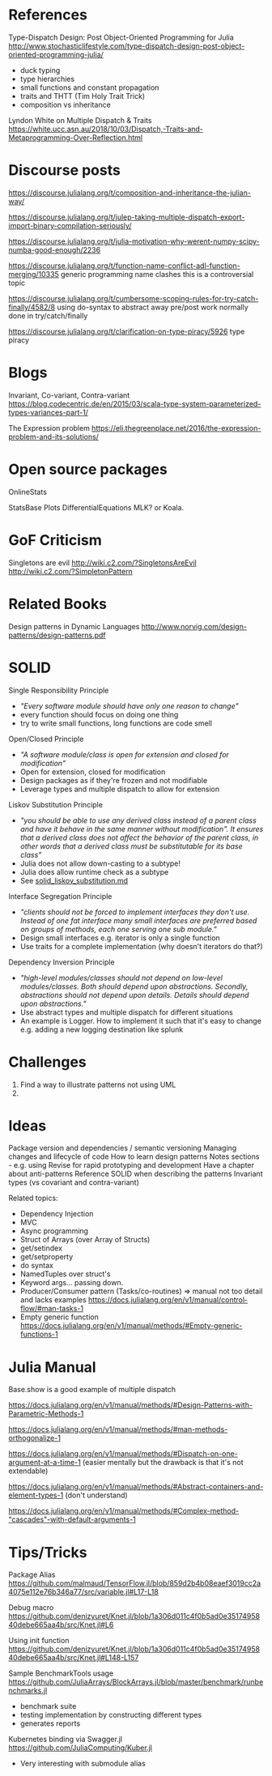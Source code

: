 # References

Type-Dispatch Design: Post Object-Oriented Programming for Julia
http://www.stochasticlifestyle.com/type-dispatch-design-post-object-oriented-programming-julia/
- duck typing
- type hierarchies
- small functions and constant propagation
- traits and THTT (Tim Holy Trait Trick)
- composition vs inheritance

Lyndon White on Multiple Dispatch & Traits
https://white.ucc.asn.au/2018/10/03/Dispatch,-Traits-and-Metaprogramming-Over-Reflection.html

# Discourse posts

https://discourse.julialang.org/t/composition-and-inheritance-the-julian-way/

https://discourse.julialang.org/t/julep-taking-multiple-dispatch-export-import-binary-compilation-seriously/

https://discourse.julialang.org/t/julia-motivation-why-werent-numpy-scipy-numba-good-enough/2236

https://discourse.julialang.org/t/function-name-conflict-adl-function-merging/10335
generic programming name clashes
this is a controversial topic

https://discourse.julialang.org/t/cumbersome-scoping-rules-for-try-catch-finally/4582/8
using do-syntax to abstract away pre/post work normally done in try/catch/finally

https://discourse.julialang.org/t/clarification-on-type-piracy/5926
type piracy

# Blogs
Invariant, Co-variant, Contra-variant
https://blog.codecentric.de/en/2015/03/scala-type-system-parameterized-types-variances-part-1/

The Expression problem
https://eli.thegreenplace.net/2016/the-expression-problem-and-its-solutions/

# Open source packages

OnlineStats

StatsBase
Plots
DifferentialEquations
MLK? or Koala.

# GoF Criticism

Singletons are evil
http://wiki.c2.com/?SingletonsAreEvil
http://wiki.c2.com/?SimpletonPattern

# Related Books

Design patterns in Dynamic Languages
http://www.norvig.com/design-patterns/design-patterns.pdf

# SOLID

Single Responsibility Principle
- _"Every software module should have only one reason to change"_
- every function should focus on doing one thing
- try to write small functions, long functions are code smell

Open/Closed Principle
- _"A software module/class is open for extension and closed for modification"_
- Open for extension, closed for modification
- Design packages as if they're frozen and not modifiable
- Leverage types and multiple dispatch to allow for extension

Liskov Substitution Principle
- _"you should be able to use any derived class instead of a parent class and have it behave in the same manner without modification". It ensures that a derived class does not affect the behavior of the parent class, in other words that a derived class must be substitutable for its base class"_
- Julia does not allow down-casting to a subtype!
- Julia does allow runtime check as a subtype
- See [solid_liskov_substitution.md](solid_liskov_substitution.md)

Interface Segregation Principle
- _"clients should not be forced to implement interfaces they don't use. Instead of one fat interface many small interfaces are preferred based on groups of methods, each one serving one sub module."_
- Design small interfaces e.g. iterator is only a single function
- Use traits for a complete implementation (why doesn't iterators do that?)

Dependency Inversion Principle
- _"high-level modules/classes should not depend on low-level modules/classes. Both should depend upon abstractions. Secondly, abstractions should not depend upon details. Details should depend upon abstractions."_
- Use abstract types and multiple dispatch for different situations
- An example is Logger. How to implement it such that it's easy to change e.g. adding a new logging destination like splunk

# Challenges

1. Find a way to illustrate patterns not using UML
1. 

# Ideas

Package version and dependencies / semantic versioning
Managing changes and lifecycle of code
How to learn design patterns
Notes sections - e.g. using Revise for rapid prototyping and development
Have a chapter about anti-patterns
Reference SOLID when describing the patterns
Invariant types (vs covariant and contra-variant)

Related topics: 
- Dependency Injection
- MVC
- Async programming 
- Struct of Arrays (over Array of Structs)
- get/setindex 
- get/setproperty
- do syntax
- NamedTuples over struct's
- Keyword args... passing down.
- Producer/Consumer pattern (Tasks/co-routines) => manual not too detail and lacks examples https://docs.julialang.org/en/v1/manual/control-flow/#man-tasks-1
- Empty generic function https://docs.julialang.org/en/v1/manual/methods/#Empty-generic-functions-1

# Julia Manual

Base.show is a good example of multiple dispatch

https://docs.julialang.org/en/v1/manual/methods/#Design-Patterns-with-Parametric-Methods-1

https://docs.julialang.org/en/v1/manual/methods/#man-methods-orthogonalize-1

https://docs.julialang.org/en/v1/manual/methods/#Dispatch-on-one-argument-at-a-time-1 (easier mentally but the drawback is that it's not extendable)

https://docs.julialang.org/en/v1/manual/methods/#Abstract-containers-and-element-types-1 (don't understand)

https://docs.julialang.org/en/v1/manual/methods/#Complex-method-"cascades"-with-default-arguments-1

# Tips/Tricks

Package Alias 
https://github.com/malmaud/TensorFlow.jl/blob/859d2b4b08eaef3019cc2a4075e112e76b346a77/src/variable.jl#L17-L18

Debug macro
https://github.com/denizyuret/Knet.jl/blob/1a306d011c4f0b5ad0e3517495840debe665aa4b/src/Knet.jl#L6

Using init function
https://github.com/denizyuret/Knet.jl/blob/1a306d011c4f0b5ad0e3517495840debe665aa4b/src/Knet.jl#L148-L157

Sample BenchmarkTools usage
https://github.com/JuliaArrays/BlockArrays.jl/blob/master/benchmark/runbenchmarks.jl
- benchmark suite
- testing implementation by constructing different types
- generates reports

Kubernetes binding via Swagger.jl
https://github.com/JuliaComputing/Kuber.jl
- Very interesting with submodule alias


